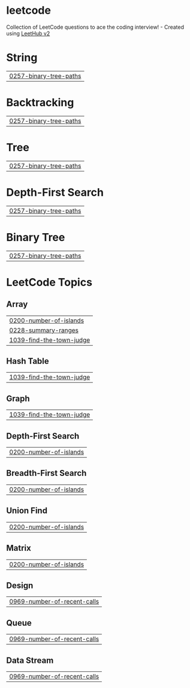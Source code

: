 # leetcode
Collection of LeetCode questions to ace the coding interview! - Created using [LeetHub v2](https://github.com/arunbhardwaj/LeetHub-2.0)


# String
|  |
| ------- |
| [0257-binary-tree-paths](https://github.com/jeongyeon-park/leetcode/tree/master/0257-binary-tree-paths) |
# Backtracking
|  |
| ------- |
| [0257-binary-tree-paths](https://github.com/jeongyeon-park/leetcode/tree/master/0257-binary-tree-paths) |
# Tree
|  |
| ------- |
| [0257-binary-tree-paths](https://github.com/jeongyeon-park/leetcode/tree/master/0257-binary-tree-paths) |
# Depth-First Search
|  |
| ------- |
| [0257-binary-tree-paths](https://github.com/jeongyeon-park/leetcode/tree/master/0257-binary-tree-paths) |
# Binary Tree
|  |
| ------- |
| [0257-binary-tree-paths](https://github.com/jeongyeon-park/leetcode/tree/master/0257-binary-tree-paths) |
<!---LeetCode Topics Start-->
# LeetCode Topics
## Array
|  |
| ------- |
| [0200-number-of-islands](https://github.com/jeongyeon-park/leetcode/tree/master/0200-number-of-islands) |
| [0228-summary-ranges](https://github.com/jeongyeon-park/leetcode/tree/master/0228-summary-ranges) |
| [1039-find-the-town-judge](https://github.com/jeongyeon-park/leetcode/tree/master/1039-find-the-town-judge) |
## Hash Table
|  |
| ------- |
| [1039-find-the-town-judge](https://github.com/jeongyeon-park/leetcode/tree/master/1039-find-the-town-judge) |
## Graph
|  |
| ------- |
| [1039-find-the-town-judge](https://github.com/jeongyeon-park/leetcode/tree/master/1039-find-the-town-judge) |
## Depth-First Search
|  |
| ------- |
| [0200-number-of-islands](https://github.com/jeongyeon-park/leetcode/tree/master/0200-number-of-islands) |
## Breadth-First Search
|  |
| ------- |
| [0200-number-of-islands](https://github.com/jeongyeon-park/leetcode/tree/master/0200-number-of-islands) |
## Union Find
|  |
| ------- |
| [0200-number-of-islands](https://github.com/jeongyeon-park/leetcode/tree/master/0200-number-of-islands) |
## Matrix
|  |
| ------- |
| [0200-number-of-islands](https://github.com/jeongyeon-park/leetcode/tree/master/0200-number-of-islands) |
## Design
|  |
| ------- |
| [0969-number-of-recent-calls](https://github.com/jeongyeon-park/leetcode/tree/master/0969-number-of-recent-calls) |
## Queue
|  |
| ------- |
| [0969-number-of-recent-calls](https://github.com/jeongyeon-park/leetcode/tree/master/0969-number-of-recent-calls) |
## Data Stream
|  |
| ------- |
| [0969-number-of-recent-calls](https://github.com/jeongyeon-park/leetcode/tree/master/0969-number-of-recent-calls) |
<!---LeetCode Topics End-->